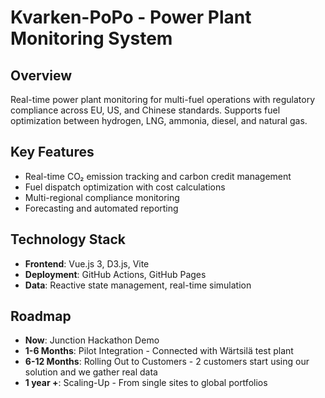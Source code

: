 # Kvarken-PoPo - Power Plant Monitoring System

## Overview

Real-time power plant monitoring for multi-fuel operations with regulatory compliance across EU, US, and Chinese standards. Supports fuel optimization between hydrogen, LNG, ammonia, diesel, and natural gas.

## Key Features

- Real-time CO₂ emission tracking and carbon credit management
- Fuel dispatch optimization with cost calculations
- Multi-regional compliance monitoring
- Forecasting and automated reporting

## Technology Stack

- **Frontend**: Vue.js 3, D3.js, Vite
- **Deployment**: GitHub Actions, GitHub Pages
- **Data**: Reactive state management, real-time simulation

## Roadmap

- **Now**: Junction Hackathon Demo
- **1-6 Months**: Pilot Integration - Connected with Wärtsilä test plant
- **6-12 Months**: Rolling Out to Customers - 2 customers start using our solution and we gather real data
- **1 year +**: Scaling-Up - From single sites to global portfolios
